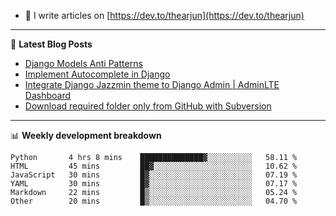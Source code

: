 <!-- ![My Profile Introduction Image](https://i.ibb.co/tLFZ15Q/gh.png) -->
- 📝 I write articles on [https://dev.to/thearjun](https://dev.to/thearjun)

-------

📕 **Latest Blog Posts**
<!-- BLOG-POST-LIST:START -->
- [Django Models Anti Patterns](https://dev.to/thearjun/django-models-anti-patterns-1ma1)
- [Implement Autocomplete in Django](https://dev.to/thearjun/implement-autocomplete-in-django-3h20)
- [Integrate Django Jazzmin theme to Django Admin | AdminLTE Dashboard](https://dev.to/thearjun/integrate-django-jazzmin-theme-to-django-admin-adminlte-dashboard-5aao)
- [Download required folder only from GitHub with Subversion](https://dev.to/thearjun/download-required-folder-only-from-github-with-subversion-2gpc)
<!-- BLOG-POST-LIST:END -->

-------

📊 **Weekly development breakdown**
<!--START_SECTION:waka-->

```text
Python       4 hrs 8 mins    ██████████████▓░░░░░░░░░░   58.11 %
HTML         45 mins         ██▓░░░░░░░░░░░░░░░░░░░░░░   10.62 %
JavaScript   30 mins         █▓░░░░░░░░░░░░░░░░░░░░░░░   07.19 %
YAML         30 mins         █▓░░░░░░░░░░░░░░░░░░░░░░░   07.17 %
Markdown     22 mins         █▒░░░░░░░░░░░░░░░░░░░░░░░   05.24 %
Other        20 mins         █▒░░░░░░░░░░░░░░░░░░░░░░░   04.70 %
```

<!--END_SECTION:waka-->
<img src='https://profile-counter.glitch.me/thearjun/count.svg' width='0px'>
